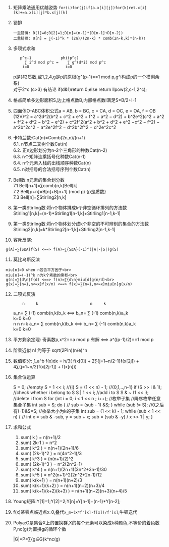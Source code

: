  1. 矩阵乘法通用优越姿势
 	`for(i)for(j)if(a.x[i][j])for(k)ret.x[i][k]+=a.x[i][j]*b.x[j][k]`
 2. 错排

		一重错排: D[1]=0;D[2]=1;D[n]=(n-1)*(D[n-1]+D[n-2])
		二重错排: U[n] = ∑(-1)^k * (2n)/(2n-k) * comb(2n-k,k)*(n-k)!
 3. 多项式求和
	
		   p^c-1	         phi(p^c)
			 ∑ i^d mod p^c =    ∑ g^(d*i) mod p^c
			i=0				   i=0

	p是非2质数,或1,2,4,g是p的原根(g^(p-1)==1 mod p,g^i构成p的一个模剩余系)<br>
	对于2^c (c>3) 有结论 if(d&1)return 0;else return llpow(2,c-1,2^c);
 4. 格点简单多边形面积S,边上格点数B,内部格点数I满足S=B/2+I-1
 5. 四面体O-ABC体积公式a = AB, b = BC, c = CA, d = OC, e = OA, f = OB<br>
	(12V)^2 = a^2d^2(b^2 + c^2 + e^2 + f^2 − a^2 − d^2) + b^2e^2(c^2 + a^2 + f^2 + d^2 − b^2 − e^2) + c^2f^2(a^2 + b^2 + d^2 + e^2 −c^2 − f^2) − a^2b^2c^2 − a^2e^2f^2 − d^2b^2f^2 − d^2e^2c^2
 6. 卡特兰数:Cat(n)=Comb(2n,n)/(n+1) 
<br>6.1. n节点二叉树个数Cat(n)
<br>6.2. 正n边形划分为n-2个三角形的种数Cat(n-2)
<br>6.3. n个矩阵连乘括号化种数Cat(n-1)
<br>6.4. n个元素入栈的出栈顺序种数Cat(n)
<br>6.5. n对括号的合法括号序列个数Cat(n)
 7. Bell数:n元素的集合划分数
<br>7.1 Bell[n+1]=∑comb(n,k)Bell[k]
<br>7.2 Bell[p+n]=B[n]+B[n+1] (mod p) {p是质数}
<br>7.3 Bell[n]=∑Stirling2[n,k]
 8. 第一类Stirling数:将n个物体排成k个非空循环排列的方法数
<br>Stirling1[n,k]=(n-1)*Stirling1[n-1,k]+Stirling1[n-1,k-1]
 9. 第一类Stirling数:将n个物体划分成k个非空的不可辨别的集合的方法数
<br>Stirling2[n,k]=k*Stirling2[n-1,k]+Stirling2[n-1,k-1]
 10. 容斥反演:

	g(A)=∑{S⊆A}f(S) <==> f(A)=∑{S⊆A}(-1)^(|A|-|S|)g(S)
 11. 莫比乌斯反演

	miu[n]=0 when n包含平方因子<br>
	miu[n]=(-1)^k n为k个素数的乘积<br>
	g(n)=∑{d\n}f(d) <==> f(n)=∑{d\n}miu[d]g(n/d)<br>
	g(x)=∑{n=1,n<=x}f(x/n) <==> f(x)=∑{n=1,n<=x}miu[n]g(x/n) 
 12. 二项式反演

		     n     k                       n     k
		a_n= ∑ (-1) comb(n,k)b_k <==> b_n= ∑ (-1) comb(n,k)a_k   
		    k=0                           k=0                    
		     n                        n     n-k
		a_n= ∑ comb(n,k)b_k <==> b_n= ∑ (-1)   comb(n,k)a_k   
		    k=0                      k=0                    

 13. 平方剩余定理: 奇素数p,x^2==a mod p 有解 <==> a^((p-1)/2)==1 mod p
 14. 阶乘近似 n! 约等于 sqrt(2PIn)(n/e)^n
 15. 数值积分:
	∫_a^b f(x)dx = h/3( f(x[0]) + 2∑{j=1~n/2-1}f(x[2j]) + 4∑{j=1~n/2}f(x[2j-1]) + f(x[n]))
 16.	集合位运算

		S = 0;				//empty
		S = 1 << i;			//{i}
		S = (1 << n) - 1;	//{0,1,..,n-1}
		if (S >> i & 1);	//check whether i belong to S
		S | 1 << i;			//add i to S
		S & ~ (1 << i);		//delete i from S
		for (int i = 0; i < 1 << n ; i++);		//枚举子集
		//降序枚举任意集合子集
			int sub = S;
			do {
				//
				sub = (sub - 1) &S;
			} while (sub != S);							//0之后 有(-1)&S=S;
		//枚举大小为k的子集
			int sub = (1 << k) - 1;
			while (sub < 1 << n) {
				//
				int x = sub & -sub, y = sub + x;
				sub = (sub & -y) / x >> 1 | y;
			}
 17. 求和公式
	
		1. sum( k ) = n(n+1)/2
		2. sum( 2k-1 ) = n^2
		3. sum( k^2 ) = n(n+1)(2n+1)/6
		4. sum( (2k-1)^2 ) = n(4n^2-1)/3
		5. sum( k^3 ) = (n(n+1)/2)^2
		6. sum( (2k-1)^3 ) = n^2(2n^2-1)
		7. sum( k^4 ) = n(n+1)(2n+1)(3n^2+3n-1)/30
		8. sum( k^5 ) = n^2(n+1)^2(2n^2+2n-1)/12
		9. sum( k(k+1) ) = n(n+1)(n+2)/3
		10. sum( k(k+1)(k+2) ) = n(n+1)(n+2)(n+3)/4
		12. sum( k(k+1)(k+2)(k+3) ) = n(n+1)(n+2)(n+3)(n+4)/5

 18. Young矩阵:Y[1]=1;Y[2]=2;Y[n]=Y[n-1]+(n-1)*Y[n-2];
 19. f(x)某零点临近点x_0,叠代`x_m=(x*f'[x]-f[x])/f'[x]`,牛顿迭代
 20. Polya:G是集合X上的置换群,X的每个元素可以染成k种颜色,不等价的着色数P,nc(g)为置换g的循环个数
 
		|G|*P=∑{g∈G}k^nc(g)